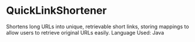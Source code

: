 # QuickLinkShortener
Shortens long URLs into unique, retrievable short links, storing mappings to allow users to retrieve original URLs easily. Language Used: Java
